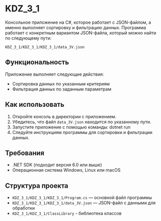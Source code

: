 # KDZ_3_1

Консольное приложение на C#, которое работает с JSON-файлом, а именно выполняет сортировку и фильтрацию данных. Программа работает с конкретным вариантом JSON-файла, который можно найти по следующему пути:

`KDZ_3_1/KDZ_3_1/KDZ_3_1/data_3V.json`

## Функциональность

Приложение выполняет следующие действия:
- Сортировка данных по указанным критериям
- Фильтрация данных по заданным параметрам

## Как использовать

1. Откройте консоль в директории с приложением.
2. Убедитесь, что файл `data_3V.json` находится по указанному пути.
3. Запустите приложение с помощью команды: dotnet run
4. Следуйте инструкциям программы для сортировки и фильтрации данных.

## Требования

- .NET SDK (подходит версия 6.0 или выше)
- Операционная система Windows, Linux или macOS

## Структура проекта

- `KDZ_3_1/KDZ_3_1/KDZ_3_1/Program.cs` — основной файл программы
- `KDZ_3_1/KDZ_3_1/KDZ_3_1/data_3V.json` — JSON-файл с данными для обработки
- `KDZ_3_1/KDZ_3_1/ClassLibrary` - библиотека классов


